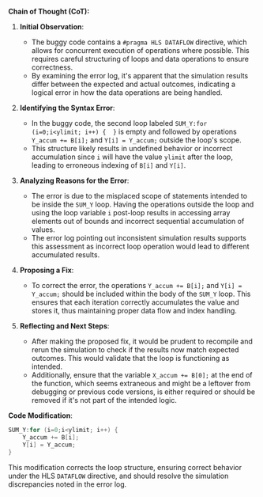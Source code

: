**Chain of Thought (CoT):**

1. **Initial Observation**:
   - The buggy code contains a `#pragma HLS DATAFLOW` directive, which allows for concurrent execution of operations where possible. This requires careful structuring of loops and data operations to ensure correctness.
   - By examining the error log, it's apparent that the simulation results differ between the expected and actual outcomes, indicating a logical error in how the data operations are being handled.

2. **Identifying the Syntax Error**:
   - In the buggy code, the second loop labeled `SUM_Y:for (i=0;i<ylimit; i++) {  }` is empty and followed by operations `Y_accum += B[i];` and `Y[i] = Y_accum;` outside the loop's scope.
   - This structure likely results in undefined behavior or incorrect accumulation since `i` will have the value `ylimit` after the loop, leading to erroneous indexing of `B[i]` and `Y[i]`.

3. **Analyzing Reasons for the Error**:
   - The error is due to the misplaced scope of statements intended to be inside the `SUM_Y` loop. Having the operations outside the loop and using the loop variable `i` post-loop results in accessing array elements out of bounds and incorrect sequential accumulation of values.
   - The error log pointing out inconsistent simulation results supports this assessment as incorrect loop operation would lead to different accumulated results.

4. **Proposing a Fix**:
   - To correct the error, the operations `Y_accum += B[i];` and `Y[i] = Y_accum;` should be included within the body of the `SUM_Y` loop. This ensures that each iteration correctly accumulates the value and stores it, thus maintaining proper data flow and index handling.

5. **Reflecting and Next Steps**:
   - After making the proposed fix, it would be prudent to recompile and rerun the simulation to check if the results now match expected outcomes. This would validate that the loop is functioning as intended.
   - Additionally, ensure that the variable `X_accum += B[0];` at the end of the function, which seems extraneous and might be a leftover from debugging or previous code versions, is either required or should be removed if it's not part of the intended logic.

**Code Modification**:
```cpp
SUM_Y:for (i=0;i<ylimit; i++) {
    Y_accum += B[i];
    Y[i] = Y_accum;
}
```
This modification corrects the loop structure, ensuring correct behavior under the HLS `DATAFLOW` directive, and should resolve the simulation discrepancies noted in the error log.